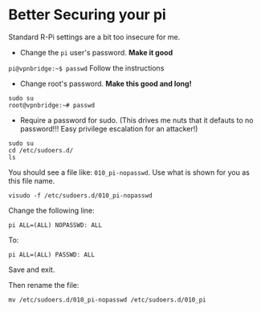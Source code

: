 # Better Securing your pi

Standard R-Pi settings are a bit too insecure for me.

- Change the `pi` user's password. **Make it good**

`pi@vpnbridge:~$ passwd` Follow the instructions

- Change root's password. **Make this good and long!**

```
sudo su
root@vpnbridge:~# passwd
```

- Require a password for sudo. (This drives me nuts that it defauts to no password!!! Easy privilege escalation for an attacker!)
```
sudo su
cd /etc/sudoers.d/
ls
```

You should see a file like: `010_pi-nopasswd`. Use what is shown for you as this file name.

`visudo -f /etc/sudoers.d/010_pi-nopasswd`

Change the following line:

`pi ALL=(ALL) NOPASSWD: ALL`

To:

`pi ALL=(ALL) PASSWD: ALL`

Save and exit.

Then rename the file:

`mv /etc/sudoers.d/010_pi-nopasswd /etc/sudoers.d/010_pi`
